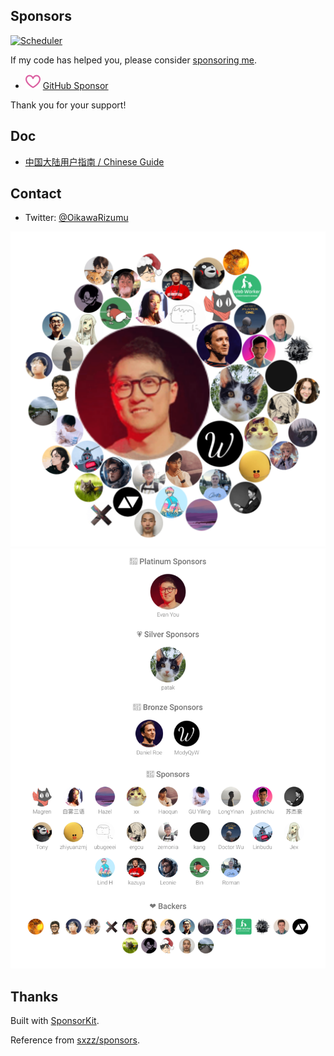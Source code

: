 ## Sponsors

[![Scheduler](https://github.com/LittleSound/sponsors/actions/workflows/scheduler.yml/badge.svg)](https://github.com/LittleSound/sponsors/actions/workflows/scheduler.yml)

If my code has helped you, please consider [sponsoring me](https://github.com/sponsors/LittleSound).

- <img src="./icons/sponsor.svg"> [GitHub Sponsor](https://github.com/sponsors/LittleSound)
<!-- - <img src="./icons/ethereum.svg"> Ethereum, Polygon: [xxx.eth](https://etherscan.io/address/xxxx) -->
<!-- - [Stripe](https://donate.stripe.com/xxx) -->
<!-- - [爱发电](https://afdian.com/a/xxx) -->

Thank you for your support!

## Doc

- [中国大陆用户指南 / Chinese Guide](./doc/chinese-guide.md)

## Contact

<!-- - Telegram: [@xxx](https://t.me/xxx) -->
- Twitter: [@OikawaRizumu](https://x.com/OikawaRizumu)

<p align="center">
  <a href="https://github.com/sponsors/LittleSound">
    <img src='./sponsors.circles.svg'/>
    <img src='./sponsors.svg'/>
  </a>
</p>

## Thanks

Built with [SponsorKit](https://github.com/antfu/sponsorkit).

Reference from [sxzz/sponsors](https://github.com/sxzz/sponsors?tab=readme-ov-file).
